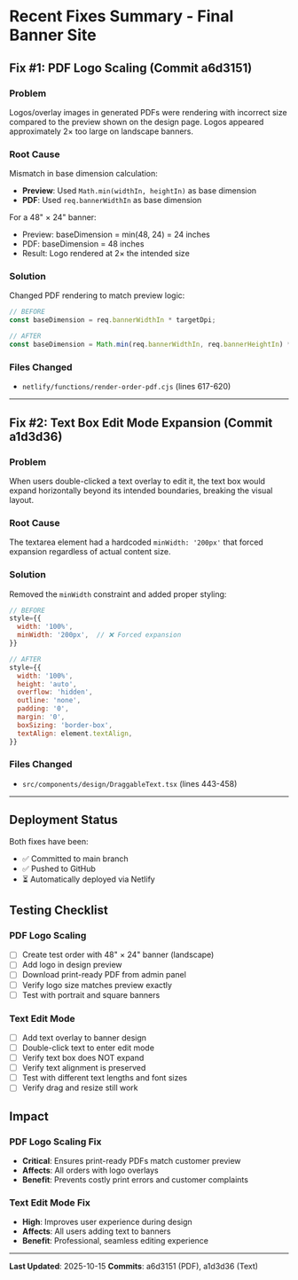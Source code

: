 # Recent Fixes Summary - Final Banner Site

## Fix #1: PDF Logo Scaling (Commit a6d3151)

### Problem
Logos/overlay images in generated PDFs were rendering with incorrect size compared to the preview shown on the design page. Logos appeared approximately 2× too large on landscape banners.

### Root Cause
Mismatch in base dimension calculation:
- **Preview**: Used `Math.min(widthIn, heightIn)` as base dimension
- **PDF**: Used `req.bannerWidthIn` as base dimension

For a 48" × 24" banner:
- Preview: baseDimension = min(48, 24) = 24 inches
- PDF: baseDimension = 48 inches
- Result: Logo rendered at 2× the intended size

### Solution
Changed PDF rendering to match preview logic:
```javascript
// BEFORE
const baseDimension = req.bannerWidthIn * targetDpi;

// AFTER
const baseDimension = Math.min(req.bannerWidthIn, req.bannerHeightIn) * targetDpi;
```

### Files Changed
- `netlify/functions/render-order-pdf.cjs` (lines 617-620)

---

## Fix #2: Text Box Edit Mode Expansion (Commit a1d3d36)

### Problem
When users double-clicked a text overlay to edit it, the text box would expand horizontally beyond its intended boundaries, breaking the visual layout.

### Root Cause
The textarea element had a hardcoded `minWidth: '200px'` that forced expansion regardless of actual content size.

### Solution
Removed the `minWidth` constraint and added proper styling:
```javascript
// BEFORE
style={{
  width: '100%',
  minWidth: '200px',  // ❌ Forced expansion
}}

// AFTER
style={{
  width: '100%',
  height: 'auto',
  overflow: 'hidden',
  outline: 'none',
  padding: '0',
  margin: '0',
  boxSizing: 'border-box',
  textAlign: element.textAlign,
}}
```

### Files Changed
- `src/components/design/DraggableText.tsx` (lines 443-458)

---

## Deployment Status

Both fixes have been:
- ✅ Committed to main branch
- ✅ Pushed to GitHub
- ⏳ Automatically deployed via Netlify

## Testing Checklist

### PDF Logo Scaling
- [ ] Create test order with 48" × 24" banner (landscape)
- [ ] Add logo in design preview
- [ ] Download print-ready PDF from admin panel
- [ ] Verify logo size matches preview exactly
- [ ] Test with portrait and square banners

### Text Edit Mode
- [ ] Add text overlay to banner design
- [ ] Double-click text to enter edit mode
- [ ] Verify text box does NOT expand
- [ ] Verify text alignment is preserved
- [ ] Test with different text lengths and font sizes
- [ ] Verify drag and resize still work

## Impact

### PDF Logo Scaling Fix
- **Critical**: Ensures print-ready PDFs match customer preview
- **Affects**: All orders with logo overlays
- **Benefit**: Prevents costly print errors and customer complaints

### Text Edit Mode Fix
- **High**: Improves user experience during design
- **Affects**: All users adding text to banners
- **Benefit**: Professional, seamless editing experience

---

**Last Updated**: 2025-10-15
**Commits**: a6d3151 (PDF), a1d3d36 (Text)
